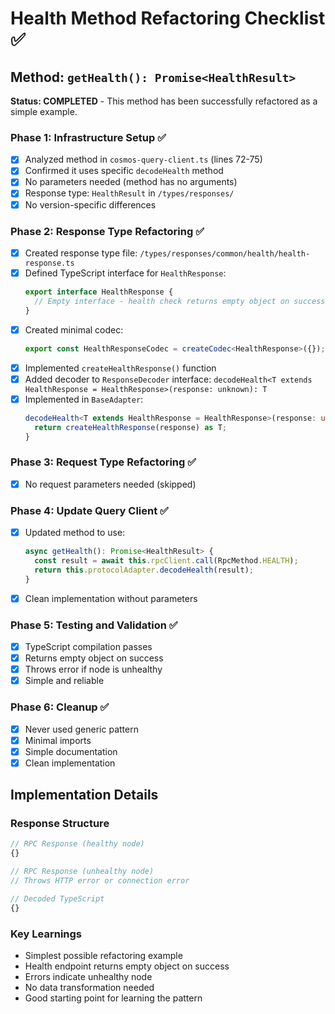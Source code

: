# Health Method Refactoring Checklist ✅

## Method: `getHealth(): Promise<HealthResult>`

**Status: COMPLETED** - This method has been successfully refactored as a simple example.

### Phase 1: Infrastructure Setup ✅
- [x] Analyzed method in `cosmos-query-client.ts` (lines 72-75)
- [x] Confirmed it uses specific `decodeHealth` method
- [x] No parameters needed (method has no arguments)
- [x] Response type: `HealthResult` in `/types/responses/`
- [x] No version-specific differences

### Phase 2: Response Type Refactoring ✅
- [x] Created response type file: `/types/responses/common/health/health-response.ts`
- [x] Defined TypeScript interface for `HealthResponse`:
  ```typescript
  export interface HealthResponse {
    // Empty interface - health check returns empty object on success
  }
  ```
- [x] Created minimal codec:
  ```typescript
  export const HealthResponseCodec = createCodec<HealthResponse>({});
  ```
- [x] Implemented `createHealthResponse()` function
- [x] Added decoder to `ResponseDecoder` interface: `decodeHealth<T extends HealthResponse = HealthResponse>(response: unknown): T`
- [x] Implemented in `BaseAdapter`:
  ```typescript
  decodeHealth<T extends HealthResponse = HealthResponse>(response: unknown): T {
    return createHealthResponse(response) as T;
  }
  ```

### Phase 3: Request Type Refactoring ✅
- [x] No request parameters needed (skipped)

### Phase 4: Update Query Client ✅
- [x] Updated method to use:
  ```typescript
  async getHealth(): Promise<HealthResult> {
    const result = await this.rpcClient.call(RpcMethod.HEALTH);
    return this.protocolAdapter.decodeHealth(result);
  }
  ```
- [x] Clean implementation without parameters

### Phase 5: Testing and Validation ✅
- [x] TypeScript compilation passes
- [x] Returns empty object on success
- [x] Throws error if node is unhealthy
- [x] Simple and reliable

### Phase 6: Cleanup ✅
- [x] Never used generic pattern
- [x] Minimal imports
- [x] Simple documentation
- [x] Clean implementation

## Implementation Details

### Response Structure
```typescript
// RPC Response (healthy node)
{}

// RPC Response (unhealthy node)
// Throws HTTP error or connection error

// Decoded TypeScript
{}
```

### Key Learnings
- Simplest possible refactoring example
- Health endpoint returns empty object on success
- Errors indicate unhealthy node
- No data transformation needed
- Good starting point for learning the pattern